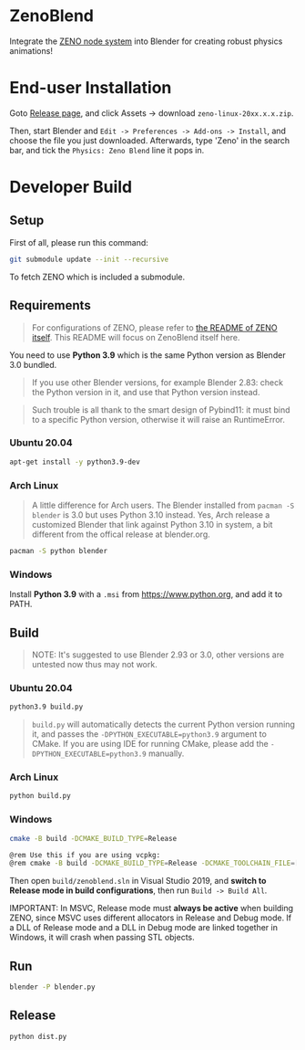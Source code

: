 # ZenoBlend

Integrate the [ZENO node system](https://github.com/zenustech/zeno) into Blender for creating robust physics animations!

# End-user Installation

Goto [Release page](https://github.com/zenustech/zenoblend/releases), and click Assets -> download `zeno-linux-20xx.x.x.zip`.

Then, start Blender and `Edit -> Preferences -> Add-ons -> Install`, and choose the file you just downloaded.
Afterwards, type 'Zeno' in the search bar, and tick the `Physics: Zeno Blend` line it pops in.

# Developer Build

## Setup

First of all, please run this command:
```bash
git submodule update --init --recursive
```
To fetch ZENO which is included a submodule.

## Requirements

> For configurations of ZENO, please refer to [the README of ZENO itself](https://github.com/zenustech/zeno/blob/master/README.md).
> This README will focus on ZenoBlend itself here.

You need to use **Python 3.9** which is the same Python version as Blender 3.0 bundled.

> If you use other Blender versions, for example Blender 2.83: check the Python version in it, and use that Python version instead.

> Such trouble is all thank to the smart design of Pybind11: it must bind to a specific Python version, otherwise it will raise an RuntimeError.

### Ubuntu 20.04

```bash
apt-get install -y python3.9-dev
```

### Arch Linux

> A little difference for Arch users. The Blender installed from `pacman -S blender` is 3.0 but uses Python 3.10 instead.
> Yes, Arch release a customized Blender that link against Python 3.10 in system, a bit different from the offical release at blender.org.

```bash
pacman -S python blender
```

### Windows

Install **Python 3.9** with a `.msi` from https://www.python.org, and add it to PATH.

## Build

> NOTE: It's suggested to use Blender 2.93 or 3.0, other versions are untested now thus may not work.

### Ubuntu 20.04

```bash
python3.9 build.py
```

> `build.py` will automatically detects the current Python version running it, and passes the `-DPYTHON_EXECUTABLE=python3.9` argument to CMake.
> If you are using IDE for running CMake, please add the `-DPYTHON_EXECUTABLE=python3.9` manually.

### Arch Linux

```bash
python build.py
```

### Windows

```bash
cmake -B build -DCMAKE_BUILD_TYPE=Release

@rem Use this if you are using vcpkg:
@rem cmake -B build -DCMAKE_BUILD_TYPE=Release -DCMAKE_TOOLCHAIN_FILE=[path to vcpkg]/scripts/buildsystems/vcpkg.cmake
```

Then open `build/zenoblend.sln` in Visual Studio 2019, and **switch to Release mode in build configurations**, then run `Build -> Build All`.

IMPORTANT: In MSVC, Release mode must **always be active** when building ZENO, since MSVC uses different allocators in Release and Debug mode. If a DLL of Release mode and a DLL in Debug mode are linked together in Windows, it will crash when passing STL objects.

## Run

```bash
blender -P blender.py
```

## Release

```bash
python dist.py
```
